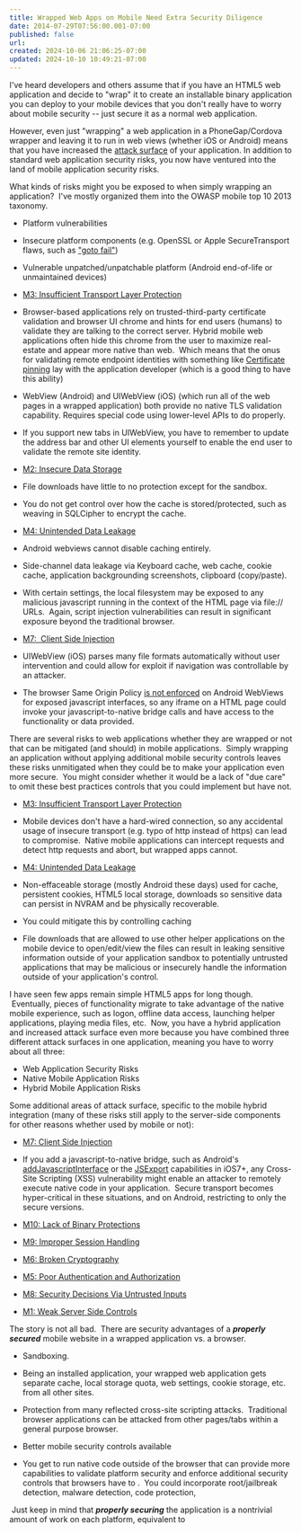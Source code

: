 ```yaml
---
title: Wrapped Web Apps on Mobile Need Extra Security Diligence
date: 2014-07-29T07:56:00.001-07:00
published: false
url: 
created: 2024-10-06 21:06:25-07:00
updated: 2024-10-10 10:49:21-07:00
---
```


I've heard developers and others assume that if you have an HTML5 web application and decide to "wrap" it to create an installable binary application you can deploy to your mobile devices that you don't really have to worry about mobile security -- just secure it as a normal web application.  
  
However, even just "wrapping" a web application in a PhoneGap/Cordova wrapper and leaving it to run in web views (whether iOS or Android) means that you have increased the [attack surface](https://www.owasp.org/index.php/Attack_Surface_Analysis_Cheat_Sheet) of your application. In addition to standard web application security risks, you now have ventured into the land of mobile application security risks.  
  
What kinds of risks might you be exposed to when simply wrapping an application?  I've mostly organized them into the OWASP mobile top 10 2013 taxonomy.  

*   Platform vulnerabilities

*   Insecure platform components (e.g. OpenSSL or Apple SecureTransport flaws, such as ["goto fail"](https://support.apple.com/kb/HT6147))
*   Vulnerable unpatched/unpatchable platform (Android end-of-life or unmaintained devices)

*   [M3: Insufficient Transport Layer Protection](https://www.owasp.org/index.php/Mobile_Top_10_2014-M3)

*   Browser-based applications rely on trusted-third-party certificate validation and browser UI chrome and hints for end users (humans) to validate they are talking to the correct server. Hybrid mobile web applications often hide this chrome from the user to maximize real-estate and appear more native than web.  Which means that the onus for validating remote endpoint identities with something like [Certificate pinning](https://www.owasp.org/index.php/Certificate_and_Public_Key_Pinning) lay with the application developer (which is a good thing to have this ability)
*   WebView (Android) and UIWebView (iOS) (which run all of the web pages in a wrapped application) both provide no native TLS validation capability. Requires special code using lower-level APIs to do properly.
*   If you support new tabs in UIWebView, you have to remember to update the address bar and other UI elements yourself to enable the end user to validate the remote site identity.

*   [M2: Insecure Data Storage](https://www.owasp.org/index.php/Mobile_Top_10_2014-M2)

*   File downloads have little to no protection except for the sandbox.
*   You do not get control over how the cache is stored/protected, such as weaving in SQLCipher to encrypt the cache.

*   [M4: Unintended Data Leakage](https://www.owasp.org/index.php/Mobile_Top_10_2014-M4)

*   Android webviews cannot disable caching entirely.  
*   Side-channel data leakage via Keyboard cache, web cache, cookie cache, application backgrounding screenshots, clipboard (copy/paste).

*   With certain settings, the local filesystem may be exposed to any malicious javascript running in the context of the HTML page via file:// URLs.  Again, script injection vulnerabilities can result in significant exposure beyond the traditional browser.

*   [M7:  Client Side Injection](https://www.owasp.org/index.php/Mobile_Top_10_2014-M7)

*   UIWebView (iOS) parses many file formats automatically without user intervention and could allow for exploit if navigation was controllable by an attacker.
*   The browser Same Origin Policy [is not enforced](https://labs.mwrinfosecurity.com/blog/2012/04/23/adventures-with-android-webviews/) on Android WebViews for exposed javascript interfaces, so any iframe on a HTML page could invoke your javascript-to-native bridge calls and have access to the functionality or data provided.

There are several risks to web applications whether they are wrapped or not that can be mitigated (and should) in mobile applications.  Simply wrapping an application without applying additional mobile security controls leaves these risks unmitigated when they could be to make your application even more secure.  You might consider whether it would be a lack of "due care" to omit these best practices controls that you could implement but have not.

*   [M3: Insufficient Transport Layer Protection](https://www.owasp.org/index.php/Mobile_Top_10_2014-M3)

*   Mobile devices don't have a hard-wired connection, so any accidental usage of insecure transport (e.g. typo of http instead of https) can lead to compromise.  Native mobile applications can intercept requests and detect http requests and abort, but wrapped apps cannot.  

*   [M4: Unintended Data Leakage](https://www.owasp.org/index.php/Mobile_Top_10_2014-M4)

*   Non-effaceable storage (mostly Android these days) used for cache, persistent cookies, HTML5 local storage, downloads so sensitive data can persist in NVRAM and be physically recoverable.  

*   You could mitigate this by controlling caching

*   File downloads that are allowed to use other helper applications on the mobile device to open/edit/view the files can result in leaking sensitive information outside of your application sandbox to potentially untrusted applications that may be malicious or insecurely handle the information outside of your application's control.

I have seen few apps remain simple HTML5 apps for long though.  Eventually, pieces of functionality migrate to take advantage of the native mobile experience, such as logon, offline data access, launching helper applications, playing media files, etc.  Now, you have a hybrid application and increased attack surface even more because you have combined three different attack surfaces in one application, meaning you have to worry about all three:  

*   Web Application Security Risks
*   Native Mobile Application Risks
*   Hybrid Mobile Application Risks

Some additional areas of attack surface, specific to the mobile hybrid integration (many of these risks still apply to the server-side components for other reasons whether used by mobile or not):  

*   [M7: Client Side Injection](https://www.owasp.org/index.php/Mobile_Top_10_2014-M7)

*   If you add a javascript-to-native bridge, such as Android's [addJavascriptInterface](https://developer.android.com/reference/android/webkit/WebView.html#addJavascriptInterface(java.lang.Object,%20java.lang.String)) or the [JSExport](https://www.bignerdranch.com/blog/javascriptcore-example/) capabilities in iOS7+, any Cross-Site Scripting (XSS) vulnerability might enable an attacker to remotely execute native code in your application.  Secure transport becomes hyper-critical in these situations, and on Android, restricting to only the secure versions.

*   [M10: Lack of Binary Protections](https://www.owasp.org/index.php/Mobile_Top_10_2014-M10)
*   [M9: Improper Session Handling](https://www.owasp.org/index.php/Mobile_Top_10_2014-M9)
*   [M6: Broken Cryptography](https://www.owasp.org/index.php/Mobile_Top_10_2014-M6)
*   [M5: Poor Authentication and Authorization](https://www.owasp.org/index.php/Mobile_Top_10_2014-M5)
*   [M8: Security Decisions Via Untrusted Inputs](https://www.owasp.org/index.php/Mobile_Top_10_2014-M8)
*   [M1: Weak Server Side Controls](https://www.owasp.org/index.php/Mobile_Top_10_2014-M1)

The story is not all bad.  There are security advantages of a **_properly secured_** mobile website in a wrapped application vs. a browser. 

*   Sandboxing.  

*   Being an installed application, your wrapped web application gets separate cache, local storage quota, web settings, cookie storage, etc. from all other sites.
*   Protection from many reflected cross-site scripting attacks.  Traditional browser applications can be attacked from other pages/tabs within a general purpose browser.

*   Better mobile security controls available

*   You get to run native code outside of the browser that can provide more capabilities to validate platform security and enforce additional security controls that browsers have to .  You could incorporate root/jailbreak detection, malware detection, code protection, 

 Just keep in mind that _**properly securing**_ the application is a nontrivial amount of work on each platform, equivalent to
